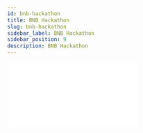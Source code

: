 ```yaml
---
id: bnb-hackathon
title: BNB Hackathon
slug: bnb-hackathon
sidebar_label: BNB Hackathon
sidebar_position: 9
description: BNB Hackathon
---
```


<object data="/img/v2/connected_2023_handbook.pdf" type="application/pdf" width="100%" height="1000px">
    <embed src="/img/v2/connected_2023_handbook.pdf">
    </embed>
</object>



<!-- width="1200px" height="700px" -->
<!-- <iframe src="https://www.notion.so/cyberconnect/Rebuild-Connection-2ed7c7ba431e4d4a99bc551ef271ad39"
></iframe> -->
